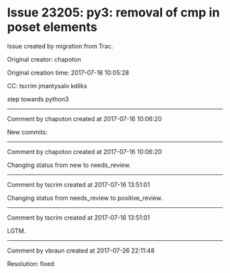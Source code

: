 # Issue 23205: py3: removal of __cmp__ in poset elements

Issue created by migration from Trac.

Original creator: chapoton

Original creation time: 2017-07-16 10:05:28

CC:  tscrim jmantysalo kdilks

step towards python3


---

Comment by chapoton created at 2017-07-16 10:06:20

New commits:


---

Comment by chapoton created at 2017-07-16 10:06:20

Changing status from new to needs_review.


---

Comment by tscrim created at 2017-07-16 13:51:01

Changing status from needs_review to positive_review.


---

Comment by tscrim created at 2017-07-16 13:51:01

LGTM.


---

Comment by vbraun created at 2017-07-26 22:11:48

Resolution: fixed
